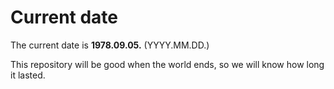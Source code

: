 # Current date

The current date is **1978.09.05.** (YYYY.MM.DD.)

This repository will be good when the world ends, so we will know how long it lasted.